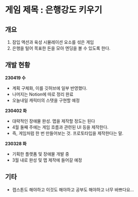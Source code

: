 게임 제목 : 은행강도 키우기
==============
개요
--------------
1) 잠입 액션과 육성 시뮬레이션 요소를 섞은 게임
2) 은행을 털어 목표한 돈을 모아 엔딩을 볼 수 있도록 한다.

개발 현황
-------------
**230419 수**
- 계획 구체화, 이를 깃허브에 일부 반영했다.
- 나머지는 Notion에 따로 정리 완료
- 오늘내일 캐릭터의 스탯을 구현할 예정

**230402 화**   
- 대략적인 장애물 완성. 맵을 제작할 정도는 된다
- 4월 둘째 주에는 게임 흐름과 관련된 UI 등을 제작한다.
- 즉, 게임처럼 한 번 만들어보는 것. 프로토타입을 제작한다는 말.

**230328 화**    
- 기획한 플랫폼 및 장애물 개발 중    
- 3월 내로 완성 및 맵 제작에 들어갈 예정

기타
------------
- 캡스톤도 해야하고 이것도 해야하고 공부도 해야하고 너무 바쁘다요...
